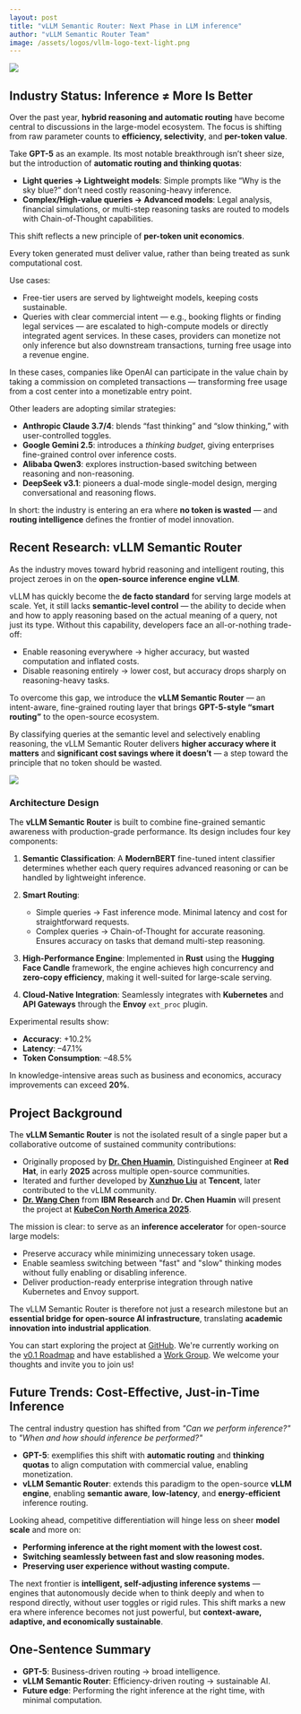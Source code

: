 ```yaml
---
layout: post
title: "vLLM Semantic Router: Next Phase in LLM inference"
author: "vLLM Semantic Router Team"
image: /assets/logos/vllm-logo-text-light.png
---
```


![](/assets/figures/semantic-router/request.png)

## Industry Status: Inference ≠ More Is Better

Over the past year, **hybrid reasoning and automatic routing** have become central to discussions in the large-model ecosystem. The focus is shifting from raw parameter counts to **efficiency, selectivity**, and **per-token value**.

Take **GPT-5** as an example. Its most notable breakthrough isn’t sheer size, but the introduction of **automatic routing and thinking quotas**:

* **Light queries → Lightweight models**: Simple prompts like “Why is the sky blue?” don’t need costly reasoning-heavy inference.
* **Complex/High-value queries → Advanced models**: Legal analysis, financial simulations, or multi-step reasoning tasks are routed to models with Chain-of-Thought capabilities.

This shift reflects a new principle of **per-token unit economics**.

Every token generated must deliver value, rather than being treated as sunk computational cost.

Use cases:

* Free-tier users are served by lightweight models, keeping costs sustainable.
* Queries with clear commercial intent — e.g., booking flights or finding legal services — are escalated to high-compute models or directly integrated agent services. In these cases, providers can monetize not only inference but also downstream transactions, turning free usage into a revenue engine.

In these cases, companies like OpenAI can participate in the value chain by taking a commission on completed transactions — transforming free usage from a cost center into a monetizable entry point.

Other leaders are adopting similar strategies:

* **Anthropic Claude 3.7/4**: blends “fast thinking” and “slow thinking,” with user-controlled toggles.
* **Google Gemini 2.5**: introduces a *thinking budget*, giving enterprises fine-grained control over inference costs.
* **Alibaba Qwen3**: explores instruction-based switching between reasoning and non-reasoning.
* **DeepSeek v3.1**: pioneers a dual-mode single-model design, merging conversational and reasoning flows.

In short: the industry is entering an era where **no token is wasted** — and **routing intelligence** defines the frontier of model innovation.

## Recent Research: vLLM Semantic Router

As the industry moves toward hybrid reasoning and intelligent routing, this project zeroes in on the **open-source inference engine vLLM**.

vLLM has quickly become the **de facto standard** for serving large models at scale. Yet, it still lacks **semantic-level control** — the ability to decide when and how to apply reasoning based on the actual meaning of a query, not just its type. Without this capability, developers face an all-or-nothing trade-off:

* Enable reasoning everywhere → higher accuracy, but wasted computation and inflated costs.
* Disable reasoning entirely → lower cost, but accuracy drops sharply on reasoning-heavy tasks.

To overcome this gap, we introduce the **vLLM Semantic Router** — an intent-aware, fine-grained routing layer that brings **GPT-5-style “smart routing”** to the open-source ecosystem.

By classifying queries at the semantic level and selectively enabling reasoning, the vLLM Semantic Router delivers **higher accuracy where it matters** and **significant cost savings where it doesn’t** — a step toward the principle that no token should be wasted.

![](/assets/figures/semantic-router/architecture.png)

### Architecture Design

The **vLLM Semantic Router** is built to combine fine-grained semantic awareness with production-grade performance. Its design includes four key components:

1. **Semantic Classification**: A **ModernBERT** fine-tuned intent classifier determines whether each query requires advanced reasoning or can be handled by lightweight inference.
2. **Smart Routing**:

   * Simple queries → Fast inference mode. Minimal latency and cost for straightforward requests.
   * Complex queries → Chain-of-Thought for accurate reasoning. Ensures accuracy on tasks that demand multi-step reasoning.
3. **High-Performance Engine**: Implemented in **Rust** using the **Hugging Face Candle** framework, the engine achieves high concurrency and **zero-copy efficiency**, making it well-suited for large-scale serving.
4. **Cloud-Native Integration**: Seamlessly integrates with **Kubernetes** and **API Gateways** through the **Envoy** `ext_proc` plugin.

Experimental results show:

* **Accuracy**: +10.2%
* **Latency**: –47.1%
* **Token Consumption**: –48.5%

In knowledge-intensive areas such as business and economics, accuracy improvements can exceed **20%**.

## Project Background

The **vLLM Semantic Router** is not the isolated result of a single paper but a collaborative outcome of sustained community contributions:

* Originally proposed by **[Dr. Chen Huamin](https://www.linkedin.com/in/huaminchen)**, Distinguished Engineer at **Red Hat**, in early **2025** across multiple open-source communities.
* Iterated and further developed by **[Xunzhuo Liu](https://www.linkedin.com/in/bitliu)** at **Tencent**, later contributed to the vLLM community.
* **[Dr. Wang Chen](https://www.linkedin.com/in/chenw615)** from **IBM Research** and **Dr. Chen Huamin** will present the project at **[KubeCon North America 2025](https://kccncna2025.sched.com/event/27FaI/intelligent-llm-routing-a-new-paradigm-for-multi-model-ai-orchestration-in-kubernetes-chen-wang-ibm-research-huamin-chen-red-hat?iframe=no&w=100%&sidebar=yes&bg=no)**.

The mission is clear: to serve as an **inference accelerator** for open-source large models:

* Preserve accuracy while minimizing unnecessary token usage.
* Enable seamless switching between "fast" and "slow" thinking modes without fully enabling or disabling inference.
* Deliver production-ready enterprise integration through native Kubernetes and Envoy support.

The vLLM Semantic Router is therefore not just a research milestone but an **essential bridge for open-source AI infrastructure**, translating **academic innovation into industrial application**.

You can start exploring the project at [GitHub](https://github.com/vllm-project/semantic-router). We're currently working on the [v0.1 Roadmap](https://github.com/vllm-project/semantic-router/issues/14) and have established a [Work Group](https://github.com/vllm-project/semantic-router/issues/15). We welcome your thoughts and invite you to join us!

## Future Trends: Cost-Effective, Just-in-Time Inference

The central industry question has shifted from *"Can we perform inference?"* to *"When and how should inference be performed?"*

* **GPT-5**: exemplifies this shift with **automatic routing** and **thinking quotas** to align computation with commercial value, enabling monetization.
* **vLLM Semantic Router**: extends this paradigm to the open-source **vLLM engine**, enabling **semantic aware**, **low-latency**, and **energy-efficient** inference routing.

Looking ahead, competitive differentiation will hinge less on sheer **model scale** and more on:

* **Performing inference at the right moment with the lowest cost.**
* **Switching seamlessly between fast and slow reasoning modes.**
* **Preserving user experience without wasting compute.**

The next frontier is **intelligent, self-adjusting inference systems** — engines that autonomously decide when to think deeply and when to respond directly, without user toggles or rigid rules. This shift marks a new era where inference becomes not just powerful, but **context-aware, adaptive, and economically sustainable**.

## One-Sentence Summary

* **GPT-5**: Business-driven routing → broad intelligence.
* **vLLM Semantic Router**: Efficiency-driven routing → sustainable AI.
* **Future edge**: Performing the right inference at the right time, with minimal computation.
